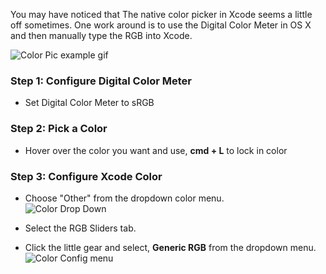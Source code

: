 You may have noticed that The native color picker in Xcode seems a little off sometimes. One work around is to use the Digital Color Meter in OS X and then manually type the RGB into Xcode.

![Color Pic example gif](http://i.imgur.com/FvXCUR9.gif)
### Step 1: Configure Digital Color Meter
- Set Digital Color Meter to sRGB 

### Step 2: Pick a Color
- Hover over the color you want and use, **cmd + L** to lock in color

### Step 3: Configure Xcode Color
- Choose "Other" from the dropdown color menu.  
![Color Drop Down](http://i.imgur.com/4SMR3nA.png)
- Select the RGB Sliders tab.  
  
- Click the little gear and select, **Generic RGB** from the dropdown menu.  
![Color Config menu](http://i.imgur.com/2C3HKqc.png) 